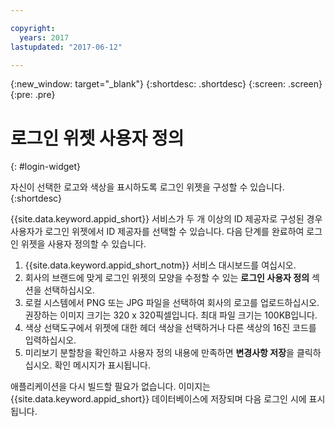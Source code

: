 ```yaml
---

copyright:
  years: 2017
lastupdated: "2017-06-12"

---
```

{:new_window: target="_blank"}
{:shortdesc: .shortdesc}
{:screen: .screen}
{:pre: .pre}

# 로그인 위젯 사용자 정의
{: #login-widget}

자신이 선택한 로고와 색상을 표시하도록 로그인 위젯을 구성할 수 있습니다.
{:shortdesc}

{{site.data.keyword.appid_short}} 서비스가 두 개 이상의 ID 제공자로 구성된 경우 사용자가 로그인 위젯에서 ID 제공자를 선택할 수 있습니다.
다음 단계를 완료하여 로그인 위젯을 사용자 정의할 수 있습니다. 

1. {{site.data.keyword.appid_short_notm}} 서비스 대시보드를 여십시오. 
2. 회사의 브랜드에 맞게 로그인 위젯의 모양을 수정할 수 있는 **로그인 사용자 정의** 섹션을 선택하십시오. 
3. 로컬 시스템에서 PNG 또는 JPG 파일을 선택하여 회사의 로고를 업로드하십시오. 권장하는 이미지 크기는 320 x 320픽셀입니다. 최대 파일 크기는 100KB입니다.
4. 색상 선택도구에서 위젯에 대한 헤더 색상을 선택하거나 다른 색상의 16진 코드를 입력하십시오.
5. 미리보기 분할창을 확인하고 사용자 정의 내용에 만족하면 **변경사항 저장**을 클릭하십시오. 확인 메시지가 표시됩니다. 

애플리케이션을 다시 빌드할 필요가 없습니다. 이미지는 {{site.data.keyword.appid_short}} 데이터베이스에 저장되며 다음 로그인 시에 표시됩니다. 
